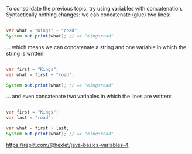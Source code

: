 
To consolidate the previous topic, try using variables with concatenation. Syntactically nothing changes: we can concatenate (glue) two lines:

```java

var what = "Kings" + "road";
System.out.print(what); // => "Kingsroad"
```

... which means we can concatenate a string and one variable in which the string is written:

```java

var first = "Kings";
var what = first + "road";

System.out.print(what); // => "Kingsroad"
```

... and even concatenate two variables in which the lines are written:

```java

var first = "Kings";
var last = "road";

var what = first + last;
System.out.print(what); // => "Kingsroad"
```

https://replit.com/@hexlet/java-basics-variables-4
